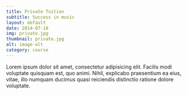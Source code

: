 ```yaml
---
title: Private Tuition
subtitle: Success in music
layout: default
date: 2014-07-18
img: private.jpg
thumbnail: private.jpg
alt: image-alt
category: course
---
```


Lorem ipsum dolor sit amet, consectetur adipisicing elit. Facilis modi voluptate quisquam est, quo animi. Nihil, explicabo praesentium ea eius, vitae, illo numquam ducimus quasi reiciendis distinctio ratione dolore voluptate.
